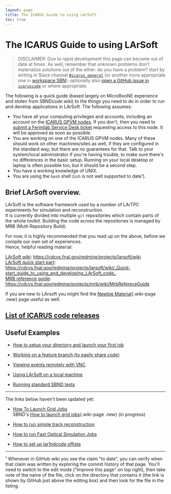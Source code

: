 ```yaml
---
layout: page
title: The ICARUS Guide to using LArSoft
toc: true
---
```




The ICARUS Guide to using LArSoft
======================================================================================


> DISCLAIMER: Due to rapid development this page can become out of date
> at times. As well, remember that unknown problems don\'t materialize
> solutions out of the ether: do you have a problem? start by writing in
> Slack channel [`#icarus_general`](https://shortbaseline.slack.com/archives/C014TBQ9P6J)
> (or another more appropriate one in [workspace SBN](https://shortbaseline.slack.com));
> optionally also [open a GitHub issue in `icaruscode`](https://github.com/SBNSoftware/SBNSoftware.github.io/issues)
> or where appropriate.

The following is a quick guide (based largely on MicroBooNE experience
and stolen from SBNDcode wiki) to the things you need to do in order to
run and develop applications in LArSoft. The following assumes:

-   You have all your computing privileges and accounts, including an
    account on the [ICARUS GPVM
    nodes](Computing_resources.html#Where-to-work-interactive-nodes-GPVM).
    If you don't, then you need to [submit a Fermilab Service Desk
    ticket](Computing_resources.html#Opening-a-ticket-in-Fermilab-Service-Desk)
    requesting access to this node. It will be approved as soon as
    possible.
-   You are working on one of the ICARUS GPVM nodes. Many of these
    should work on other machines/sites as well, if they are configured
    in the standard way, but there are no guarantees for that. Talk to
    your system/local administrator if you're having trouble, to make
    sure there's no differences in the basic setup. Running on your
    local desktop or laptop is often possible too, but it should be a
    second step.
-   You have a working knowledge of UNIX.
-   You are using the `bash` shell (`zsh` is not well supported to
    date¹).



Brief LArSoft overview.
-----------------------------------------------------------------

LArSoft is the software framework used by a number of LArTPC experiments
for simulation and reconstruction.\
It is currently divided into multiple `git` repositories which contain
parts of the whole toolkit. Building the code across the repositories is
managed by MRB (Multi Repository Build).

For now, it is highly recommended that you read up on the above, before
we compile our own set of experiences.\
Hence, helpful reading material:

[LArSoft wiki](.html):
<https://cdcvs.fnal.gov/redmine/projects/larsoft/wiki>\
[LArSoft quick start
part](_Quick-start_guide_to_using_and_developing_LArSoft_code_.html):
<https://cdcvs.fnal.gov/redmine/projects/larsoft/wiki/_Quick-start_guide_to_using_and_developing_LArSoft_code_>\
[MRB reference guide](MrbRefereceGuide.html):
<https://cdcvs.fnal.gov/redmine/projects/mrb/wiki/MrbRefereceGuide>

If you are new to LArsoft you might find the [Newbie
Material](Newbie_Material.html){.wiki-page .new} page useful as well.



[List of ICARUS code releases](List_of_ICARUS_code_releases.html)
-----------------------------------------------------------------------------------------------------------------------------



Useful Examples
--------------------------------------------------

-   [How to setup your directory and launch your first
    job](How_to_setup_your_directory_and_launch_your_first_job.html)

<!-- -->

-   [Working on a feature branch (to easily share
    code)](Working_on_a_feature_branch_(to_easily_share_code).html)

<!-- -->

-   [Viewing events remotely with
    VNC](Viewing_events_remotely_with_VNC.html)

<!-- -->

-   [Using LArSoft on a local
    machine](Using_LArSoft_on_a_local_machine.html)

<!-- -->

-   [Running standard SBND
    tests](Integration_test_guide.html)

------------------------------------------------------------------------

The links below haven\'t been updated yet:

-   [How To Launch Grid Jobs](How_To_Launch_Grid_Jobs.html)\
    SBND\'s [How to launch grid
    jobs](How_to_launch_grid_jobs.html){.wiki-page .new} (in progress)

<!-- -->

-   [How to run simple track
    reconstruction](How_to_run_simple_track_reconstruction_.html)

<!-- -->

-   [How to run Fast Optical Simulation
    Jobs](How_to_run_Fast_Optical_Simulation_Jobs_.html)

<!-- -->

-   [How to set up lar1ndcode
    offiste](How_to_set_up_lar1ndcode_offiste.html)

------------------------------------------------------------------------

¹ Whenever in GitHub wiki you see the claim "to date", you can
verify when that claim was written by exploring the commit history of that
page. You'll need to switch to the edit mode ("Improve this page" on top right),
then take note of the name of the file, click on the directory that contains it
(the link is shown by GitHub just above the editing box) and then look for the
file in the listing.

